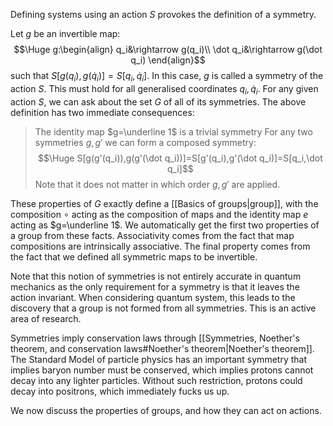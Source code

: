 
Defining systems using an action $S$ provokes the definition of a symmetry.

Let $g$ be an invertible map:$$\Huge g:\begin{align}
q_i&\rightarrow g(q_i)\\
\dot q_i&\rightarrow g(\dot q_i)
\end{align}$$such that $S[g(q_i),g(\dot q_i)]=S[q_i,\dot q_i]$. In this case, $g$ is called a symmetry of the action $S$. This must hold for all generalised coordinates $q_i,\dot q_i$. For any given action $S$, we can ask about the set $G$ of all of its symmetries. The above definition has two immediate consequences:
> The identity map $g=\underline 1$ is a trivial symmetry
> For any two symmetries $g,g'$ we can form a composed symmetry:$$\Huge S[g(g'(q_i)),g(g'(\dot q_i))]=S[g'(q_i),g'(\dot q_i)]=S[q_i,\dot q_i]$$Note that it does not matter in which order $g,g'$ are applied.

These properties of $G$ exactly define a [[Basics of groups|group]], with the composition $\circ$ acting as the composition of maps and the identity map $e$ acting as $g=\underline 1$. We automatically get the first two properties of a group from these facts. Associativity comes from the fact that map compositions are intrinsically associative. The final property comes from the fact that we defined all symmetric maps to be invertible.

Note that this notion of symmetries is not entirely accurate in quantum mechanics as the only requirement for a symmetry is that it leaves the action invariant. When considering quantum system, this leads to the discovery that a group is not formed from all symmetries. This is an active area of research.

Symmetries imply conservation laws through [[Symmetries, Noether's theorem, and conservation laws#Noether's theorem|Noether's theorem]]. The Standard Model of particle physics has an important symmetry that implies baryon number must be conserved, which implies protons cannot decay into any lighter particles. Without such restriction, protons could decay into positrons, which immediately fucks us up.

We now discuss the properties of groups, and how they can act on actions.